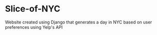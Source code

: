 # Slice-of-NYC
Website created using Django that generates a day in NYC based on user preferences using Yelp's API
